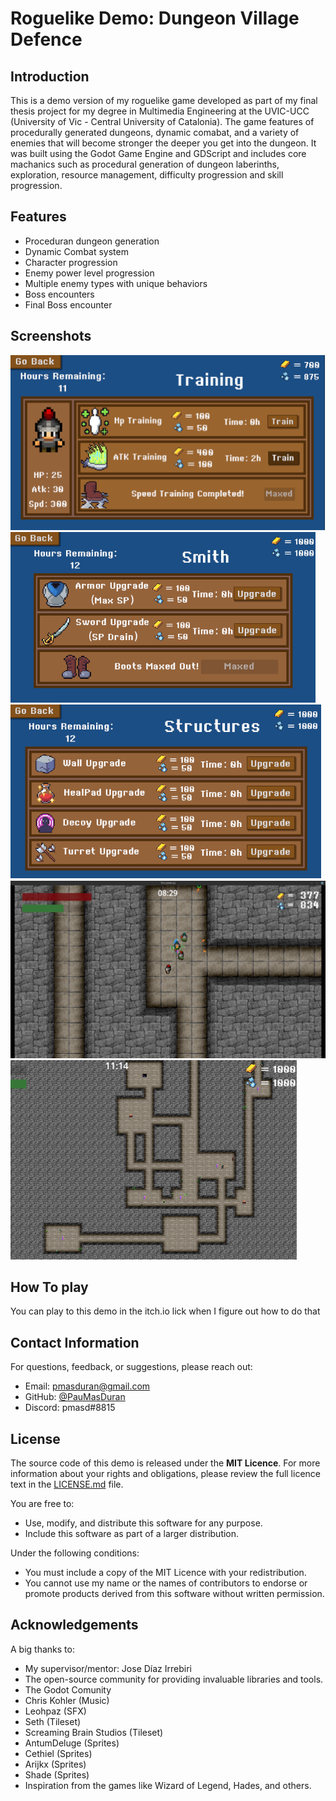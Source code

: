# Roguelike Demo: Dungeon Village Defence

## Introduction

This is a demo version of my roguelike game developed as part of my final thesis project for my degree in Multimedia Engineering at the UVIC-UCC (University of Vic - Central University of Catalonia). 
The game features of procedurally generated dungeons, dynamic comabat, and a variety of enemies that will become stronger the deeper you get into the dungeon. 
It was built using the Godot Game Engine and GDScript and includes core machanics such as procedural generation of dungeon laberinths, exploration, resource management, difficulty progression and skill progression.

## Features

- Proceduran dungeon generation
- Dynamic Combat system
- Character progression
- Enemy power level progression
- Multiple enemy types with unique behaviors
- Boss encounters
- Final Boss encounter

## Screenshots

![Training Menu](TFGImages/TrainStats.png)
![Smith Menu](TFGImages/Dash.png)
![Structure Menu](TFGImages/Structures.png)
![Dungeon Normal](TFGImages/dungeon.png)
![Dungeon Aereal](TFGImages/Dungeon_generation.png)

## How To play
You can play to this demo in the itch.io lick when I figure out how to do that


## Contact Information

For questions, feedback, or suggestions, please reach out:
- Email: [pmasduran@gmail.com](mailto:pmasduran@gmail.com)
- GitHub: [@PauMasDuran](https://github.com/PauMasDuran)
- Discord: pmasd#8815

## License

The source code of this demo is released under the **MIT 
Licence**. For more information about your rights and obligations, please 
review the full licence text in the [LICENSE.md](LICENSE.md) file.

You are free to:
- Use, modify, and distribute this software for any purpose.
- Include this software as part of a larger distribution.

Under the following conditions:
- You must include a copy of the MIT Licence with your redistribution.
- You cannot use my name or the names of contributors to endorse or 
promote products derived from this software without written permission.


## Acknowledgements

A big thanks to:

- My supervisor/mentor: Jose Díaz Irrebiri
- The open-source community for providing invaluable libraries and tools.
- The Godot Comunity
- Chris Kohler (Music)
- Leohpaz (SFX)
- Seth (Tileset)
- Screaming Brain Studios (Tileset)
- AntumDeluge (Sprites)
- Cethiel (Sprites)
- Arijkx (Sprites)
- Shade (Sprites)
- Inspiration from the games like Wizard of Legend, Hades, and others.
